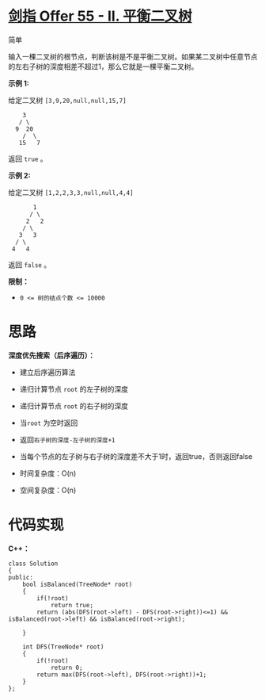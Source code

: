 # [剑指 Offer 55 - II. 平衡二叉树](https://leetcode.cn/problems/ping-heng-er-cha-shu-lcof/)

简单



输入一棵二叉树的根节点，判断该树是不是平衡二叉树。如果某二叉树中任意节点的左右子树的深度相差不超过1，那么它就是一棵平衡二叉树。

 

**示例 1:**

给定二叉树 `[3,9,20,null,null,15,7]`

```
    3
   / \
  9  20
    /  \
   15   7
```

返回 `true` 。

**示例 2:**

给定二叉树 `[1,2,2,3,3,null,null,4,4]`

```
       1
      / \
     2   2
    / \
   3   3
  / \
 4   4
```

返回 `false` 。

 

**限制：**

- `0 <= 树的结点个数 <= 10000`



# 思路

**深度优先搜索（后序遍历）：**

- 建立后序遍历算法

- 递归计算节点 `root` 的左子树的深度
- 递归计算节点 `root` 的右子树的深度
- 当`root` 为空时返回
- 返回`右子树的深度-左子树的深度+1`
- 当每个节点的左子树与右子树的深度差不大于1时，返回true，否则返回false

- 时间复杂度：O(n)
- 空间复杂度：O(n)



# 代码实现

**C++：**

```
class Solution
{
public:
    bool isBalanced(TreeNode* root)
    {
        if(!root)
            return true;
        return (abs(DFS(root->left) - DFS(root->right))<=1) && isBalanced(root->left) && isBalanced(root->right);
        
    }

    int DFS(TreeNode* root)
    {
        if(!root)
            return 0;
        return max(DFS(root->left), DFS(root->right))+1;
    }
};
```


